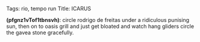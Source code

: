 Tags: rio, tempo run
Title: ICARUS
  
**(pfgnz1vTof1tbnsvh)**: circle rodrigo de freitas under a ridiculous punising sun, then on to oasis grill and just get bloated and watch hang gliders circle the gavea stone gracefully.